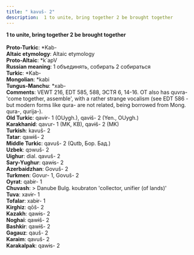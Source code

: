 ```yaml
---
title: " kavuš- 2"
description:  1 to unite, bring together 2 be brought together
---
```

<p data-pagefind-weight="0.5">
<strong> 1 to unite, bring together 2 be brought together</strong><br><br>
<strong>Proto-Turkic</strong>:  *Kab-<br>
<strong>Altaic etymology</strong>:  Altaic etymology<br>
<strong> Proto-Altaic</strong>:  *k`apV<br>
<strong>Russian meaning</strong>:  1 объединять, собирать 2 собираться<br>
<strong>Turkic</strong>:  *Kab-<br>
<strong>Mongolian</strong>:  *kabi<br>
<strong>Tungus-Manchu</strong>:  *xab-<br>
<strong>Comments</strong>:  VEWT 216, EDT 585, 588, ЭСТЯ 6, 14-16. OT also has quvra- 'come together, assemble', with a rather strange vocalism (see EDT 586 - but modern forms like qura- are not related, being borrowed from Mong. qura-, qurija-).<br>
<strong>Old Turkic</strong>:  qavɨr- 1 (OUygh.), qavɨš- 2 (Yen., OUygh.)<br>
<strong>Karakhanid</strong>:  qavur- 1 (MK, KB), qavɨš- 2 (MK)<br>
<strong>Turkish</strong>:  kavuš- 2<br>
<strong>Tatar</strong>:  qawɨš- 2<br>
<strong>Middle Turkic</strong>:  qavuš- 2 (Qutb, Бор. Бад.)<br>
<strong>Uzbek</strong>:  qɔwuš- 2<br>
<strong>Uighur</strong>:  dial. qavuš- 2<br>
<strong>Sary-Yughur</strong>:  qawɨs- 2<br>
<strong>Azerbaidzhan</strong>:  Govuš- 2<br>
<strong>Turkmen</strong>:  Govur- 1, Govuš- 2<br>
<strong>Oyrat</strong>:  qabɨr- 1<br>
<strong>Chuvash</strong>:  > Danube Bulg. koubraton 'collector, unifier (of lands)'<br>
<strong>Tuva</strong>:  xavɨr- 1<br>
<strong>Tofalar</strong>:  xabɨr- 1<br>
<strong>Kirghiz</strong>:  qōš- 2<br>
<strong>Kazakh</strong>:  qawɨs- 2<br>
<strong>Noghai</strong>:  qawɨš- 2<br>
<strong>Bashkir</strong>:  qawɨš- 2<br>
<strong>Gagauz</strong>:  qauš- 2<br>
<strong>Karaim</strong>:  qavuš- 2<br>
<strong>Karakalpak</strong>:  qawɨs- 2<br>

</p>
